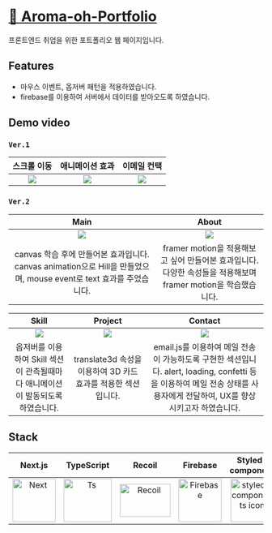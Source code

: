 # [🔗 Aroma-oh-Portfolio](https://aroma-oh-portfolio.com/)
프론트엔드 취업을 위한 포트폴리오 웹 페이지입니다. 

## Features
- 마우스 이벤트, 옵저버 패턴을 적용하였습니다.
- firebase를 이용하여 서버에서 데이터를 받아오도록 하였습니다. 

## Demo video
### `Ver.1`
| 스크롤 이동 | 애니메이션 효과 | 이메일 컨택 |
|:-:|:-:| :-: |
|![](https://velog.velcdn.com/images/on002way/post/8bc6e977-a081-49be-831b-d0dd8e919c8f/image.gif) |![](https://velog.velcdn.com/images/on002way/post/cfb8d0db-fceb-49d9-8114-d594173d18c5/image.gif) |![](https://velog.velcdn.com/images/on002way/post/275b066b-918a-4c7c-8b5c-9b83c1cad06a/image.gif)|
### `Ver.2`
|Main|About|
|:---:|:---:|
|![](https://velog.velcdn.com/images/on002way/post/52301ad7-39cb-493b-820b-1e6939fb13d5/image.gif)|![](https://velog.velcdn.com/images/on002way/post/c55c05ea-cdd8-4bcb-bae1-1ae1efab9608/image.gif)|
| canvas 학습 후에 만들어본 효과입니다. </br> canvas animation으로 Hill을 만들었으며, mouse event로 text 효과를 주었습니다. |framer motion을 적용해보고 싶어 만들어본 효과입니다. </br> 다양한 속성들을 적용해보며 framer motion을 학습했습니다.|

|Skill|Project|Contact|
|:---:|:---:|:---:|
|![](https://velog.velcdn.com/images/on002way/post/7ddab1a7-e196-45f9-b03e-9102a21d5c05/image.gif)|![](https://velog.velcdn.com/images/on002way/post/4630c24d-54b8-45d1-b1cd-6025814b1e9e/image.gif)|![](https://velog.velcdn.com/images/on002way/post/17e51a79-d56b-46ac-a5d1-464271707e64/image.gif)|
| 옵저버를 이용하여 Skill 섹션이 관측될때마다 애니메이션이 발동되도록 하였습니다. |translate3d 속성을 이용하여 3D 카드 효과를 적용한 섹션입니다. |email.js를 이용하여 메일 전송이 가능하도록 구현한 섹션입니다. alert, loading, confetti 등을 이용하여 메일 전송 상태를 사용자에게 전달하여, UX를 향상시키고자 하였습니다. |


## Stack
| Next.js | TypeScript | Recoil | Firebase | Styled-component | MUI |
|:-:|:-:|:-:|:-:|:-:|:-:|
| <img alt="Next" src ="https://d2nir1j4sou8ez.cloudfront.net/wp-content/uploads/2021/12/nextjs-boilerplate-logo.png" width="85" height="85" /> | <div style="display: flex; align-items: flex-start;"><img src="https://techstack-generator.vercel.app/ts-icon.svg" alt="Ts" width="95" height="85" /> </div>| <img alt="Recoil" src ="https://blog.kakaocdn.net/dn/A4ANT/btrHoMUAw6C/ikblOMCARWgVNDONK1My3k/img.png" width="100" height="65" /> | <img alt="Firebase" src ="https://firebase.google.com/static/images/brand-guidelines/logo-vertical.png" width="85" height="85" />| <img src="https://www.styled-components.com/atom.png" alt="styled-components icon" width="85" height="85" /> |<img alt="MUI" src ="https://mui.com/static/logo.png" width="85" height="85" /> |
